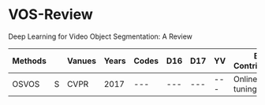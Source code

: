 # VOS-Review
Deep Learning for Video Object Segmentation: A Review

|Methods		|	|Vanues	|Years	|Codes	|D16|D17|YV|Brief Contribution(s)|
|---			|---|---		|---	|---	|---|---|---|---|
|OSVOS			|S|CVPR		|2017	|---	|---|---|---|Online fine-tuning|


